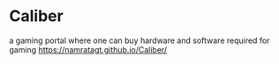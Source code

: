 # Caliber
a gaming portal where one can buy hardware and software required for gaming
https://namratagt.github.io/Caliber/

